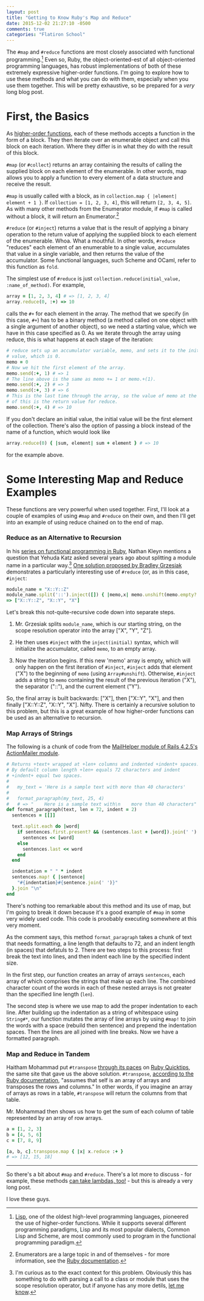 ```yaml
---
layout: post
title: "Getting to Know Ruby's Map and Reduce"
date: 2015-12-02 21:27:10 -0500
comments: true
categories: "Flatiron School"
---
```

The `#map` and `#reduce` functions are most closely associated with functional programming.[^1] Even so, Ruby, the object-oriented-est of all object-oriented programming languages, has robust implementations of both of these extremely expressive higher-order functions. I'm going to explore how to use these methods and what you can do with them, especially when you use them together. This will be pretty exhaustive, so be prepared for a *very* long blog post.

First, the Basics
=================

As [higher-order functions](https://en.wikipedia.org/wiki/Higher-order_function), each of these methods accepts a function in the form of a block. They then iterate over an enumerable object and call this block on each iteration. Where they differ is in what they do with the result of this block.

`#map` (or `#collect`) returns an array containing the results of calling the supplied block on each element of the enumerable. In other words, map allows you to apply a function to every element of a data structure and receive the result.

`#map` is usually called with a block, as in `collection.map { |element| element + 1 }`. If `collection = [1, 2, 3, 4]`, this will return `[2, 3, 4, 5]`. As with many other methods from the Enumerator module, if `#map` is called without a block, it will return an Enumerator.[^2]

`#reduce` (or `#inject`) returns a value that is the result of applying a binary operation to the return value of applying the supplied block to each element of the enumerable. Whoa. What a mouthful. In other words, `#reduce` "reduces" each element of an enumerable to a single value, accumulates that value in a single variable, and then returns the value of the accumulator. Some functional languages, such Scheme and OCaml, refer to this function as `fold`.

The simplest use of `#reduce` is just `collection.reduce(initial_value, :name_of_method)`. For example,
```ruby
array = [1, 2, 3, 4] # => [1, 2, 3, 4]
array.reduce(0, :+) => 10
```
calls the `#+` for each element in the array. The method that we specify (in this case, `#+`) has to be a binary method (a method called on one object with a single argument of another object), so we need a starting value, which we have in this case specified as 0. As we iterate through the array using reduce, this is what happens at each stage of the iteration:
```ruby
# reduce sets up an accumulator variable, memo, and sets it to the initial
# value, which is 0.
memo = 0
# Now we hit the first element of the array.
memo.send(:+, 1) # => 1
# The line above is the same as memo += 1 or memo.+(1).
memo.send(:+, 2) # => 3
memo.send(:+, 3) # => 6
# This is the last time through the array, so the value of memo at the end
# of this is the return value for reduce.
memo.send(:+, 4) # => 10
```
If you don't declare an initial value, the initial value will be the first element of the collection. There's also the option of passing a block instead of the name of a function, which would look like
```ruby
array.reduce(0) { |sum, element| sum + element } # => 10
```
for the example above.

Some Interesting Map and Reduce Examples
========================================

These functions are very powerful when used together. First, I'll look at a couple of examples of using `#map` and `#reduce` on their own, and then I'll get into an example of using reduce chained on to the end of map.

### Reduce as an Alternative to Recursion ###

In his [series on functional programming in Ruby](http://www.sitepoint.com/functional-programming-techniques-with-ruby-part-i/), Nathan Kleyn mentions a question that Yehuda Katz asked several years ago about splitting a module name in a particular way.[^3] [One solution proposed by Bradley Grzesiak](http://rubyquicktips.com/post/1018776470/embracing-functional-programming) demonstrates a particularly interesting use of `#reduce` (or, as in this case, `#inject`:
```ruby
module_name = "X::Y::Z"
module_name.split('::').inject([]) { |memo,x| memo.unshift(memo.empty? ? x : "#{memo[0]}::#{x}") }
=> ["X::Y::Z", "X::Y", "X"]
```
Let's break this not-quite-recursive code down into separate steps.

1. Mr. Grzesiak splits `module_name`, which is our starting string, on the scope resolution operator into the array ["X", "Y", "Z"].

2. He then uses `#inject` with the `inject(initial)` syntax, which will initialize the accumulator, called `memo`, to an empty array.

3. Now the iteration begins. If this new 'memo' array is empty, which will only happen on the first iteration of `#inject`, `#inject` adds that element ("X") to the beginning of `memo` (using `Array#unshift`). Otherwise, `#inject` adds a string to `memo` containing the result of the previous iteration ("X"), the separator ("::"), and the current element ("Y").

So, the final array is built backwards: ["X"], then ["X::Y", "X"], and then finally ["X::Y::Z", "X::Y", "X"]. Nifty. There is certainly a recursive solution to this problem, but this is a great example of how higher-order functions can be used as an alternative to recursion.

### Map Arrays of Strings ###

The following is a chunk of code from the [MailHelper module of Rails 4.2.5's ActionMailer module](https://github.com/rails/rails/blob/master/actionmailer/lib/action_mailer/mail_helper.rb).
```ruby
# Returns +text+ wrapped at +len+ columns and indented +indent+ spaces.
# By default column length +len+ equals 72 characters and indent
# +indent+ equal two spaces.
#
#   my_text = 'Here is a sample text with more than 40 characters'
#
#   format_paragraph(my_text, 25, 4)
#   # => "    Here is a sample text with\n    more than 40 characters"
def format_paragraph(text, len = 72, indent = 2)
  sentences = [[]]

  text.split.each do |word|
    if sentences.first.present? && (sentences.last + [word]).join(' ').length > len
      sentences << [word]
    else
      sentences.last << word
    end
  end

  indentation = " " * indent
  sentences.map! { |sentence|
    "#{indentation}#{sentence.join(' ')}"
  }.join "\n"
end
```
There's nothing too remarkable about this method and its use of map, but I'm going to break it down because it's a good example of `#map` in some very widely used code. This code is proobably executing somewhere at this very moment.

As the comment says, this method `format_paragraph` takes a chunk of text that needs formatting, a line length that defaults to 72, and an indent length (in spaces) that defatuls to 2. There are two steps to this process: first break the text into lines, and then indent each line by the specified indent size.

In the first step, our function creates an array of arrays `sentences`, each array of which comprises the strings that make up each line. The combined character count of the words in each of these nested arrays is not greater than the specified line length (`len`).

The second step is where we use map to add the proper indentation to each line. After building up the indentation as a string of whitespace using `String#*`, our function mutates the array of line arrays by using `#map!` to join the words with a space (rebuild then sentence) and prepend the indentation spaces. Then the lines are all joined with line breaks. Now we have a formatted paragraph.

### Map and Reduce in Tandem ###

Haitham Mohammad put `#transpose` [through its paces](http://rubyquicktips.com/post/18842314838/some-array-magic-using-transpose-map-and-reduce) on [Ruby Quicktips](http://rubyquicktips.com/), the same site that gave us the above solution. `#transpose`, [according to the Ruby documentation](http://ruby-doc.org/core-2.2.0/Array.html#method-i-transpose), "assumes that self is an array of arrays and transposes the rows and columns." In other words, if you imagine an array of arrays as rows in a table, `#transpose` will return the columns from that table.

Mr. Mohammad then shows us how to get the sum of each column of table represented by an array of row arrays.
```ruby
a = [1, 2, 3]
b = [4, 5, 6]
c = [7, 8, 9]

[a, b, c].transpose.map { |x| x.reduce :+ }
# => [12, 15, 18]
```

- - -

So there's a bit about `#map` and `#reduce`. There's a lot more to discuss - for example, these methods [can take lambdas, too!](http://yeungda.com/2011/11/01/ruby-lambda-keyword.html) - but this is already a very long post.

I love these guys.

[^1]: [Lisp](https://en.wikipedia.org/wiki/Lisp_(programming_language)), one of the oldest high-level programming languages, pioneered the use of higher-order functions. While it supports several different programming paradigms, Lisp and its most popular dialects, Common Lisp and Scheme, are most commonly used to program in the functional programming paradigm.

[^2]: Enumerators are a large topic in and of themselves - for more information, see the [Ruby documentation](http://ruby-doc.org/core-2.2.0/Enumerator.html).

[^3]: I'm curious as to the exact context for this problem. Obviously this has something to do with parsing a call to a class or module that uses the scope resolution operator, but if anyone has any more detils, [let me know](mailto:david.flaherty@flatironschool.com).